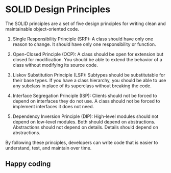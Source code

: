 # SOLID Design Principles

The SOLID principles are a set of five design principles for writing clean and maintainable object-oriented code.

1. Single Responsibility Principle (SRP): A class should have only one reason to change. It should have only one responsibility or function.

2. Open-Closed Principle (OCP): A class should be open for extension but closed for modification. You should be able to extend the behavior of a class without modifying its source code.

3. Liskov Substitution Principle (LSP): Subtypes should be substitutable for their base types. If you have a class hierarchy, you should be able to use any subclass in place of its superclass without breaking the code.

4. Interface Segregation Principle (ISP): Clients should not be forced to depend on interfaces they do not use. A class should not be forced to implement interfaces it does not need.

5. Dependency Inversion Principle (DIP): High-level modules should not depend on low-level modules. Both should depend on abstractions. Abstractions should not depend on details. Details should depend on abstractions.

By following these principles, developers can write code that is easier to understand, test, and maintain over time.

## Happy coding
